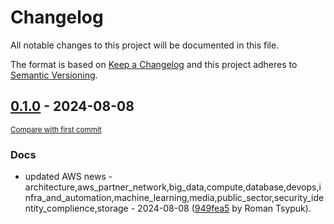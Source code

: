 # Changelog

All notable changes to this project will be documented in this file.

The format is based on [Keep a Changelog](http://keepachangelog.com/en/1.0.0/)
and this project adheres to [Semantic Versioning](http://semver.org/spec/v2.0.0.html).

<!-- insertion marker -->
## [0.1.0](https://github.com/tsypuk/aws-news/releases/tag/ver-2024-08-080.1.0) - 2024-08-08

<small>[Compare with first commit](https://github.com/tsypuk/aws-news/compare/e7c2f2b92183323984e616ba1078e63fd0f85f86...ver-2024-08-08)</small>

### Docs

- updated AWS news - architecture,aws_partner_network,big_data,compute,database,devops,infra_and_automation,machine_learning,media,public_sector,security_identity_complience,storage - 2024-08-08 ([949fea5](https://github.com/tsypuk/aws-news/commit/949fea5df441839dfedcca374fa9b3ebf1409676) by Roman Tsypuk).

